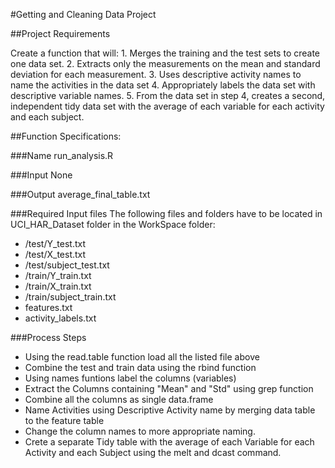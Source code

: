 #Getting and Cleaning Data Project

##Project Requirements

Create a function that will:
	1. Merges the training and the test sets to create one data set.
	2. Extracts only the measurements on the mean and standard deviation for each measurement. 
	3. Uses descriptive activity names to name the activities in the data set
	4. Appropriately labels the data set with descriptive variable names. 
	5. From the data set in step 4, creates a second, independent tidy data set with the average of each variable for each activity and each subject.

##Function Specifications:

###Name
run_analysis.R

###Input
None

###Output
average_final_table.txt

###Required Input files 
The following files and folders have to be located in UCI_HAR_Dataset folder in the WorkSpace folder:
* /test/Y_test.txt
* /test/X_test.txt 
* /test/subject_test.txt 
* /train/Y_train.txt 
* /train/X_train.txt 
* /train/subject_train.txt 
* features.txt 
* activity_labels.txt 

###Process Steps
* Using the read.table function load all the listed file above
* Combine the test and train data using the rbind function
* Using names funtions label the columns (variables)
* Extract the Columns containing "Mean" and "Std" using grep function
* Combine all the columns as single data.frame
* Name Activities using Descriptive Activity name by merging data table to the feature table
* Change the column names to more appropriate naming.
* Crete a separate Tidy table with the average of each Variable for each Activity and each Subject using the melt and dcast command. 
  	 



